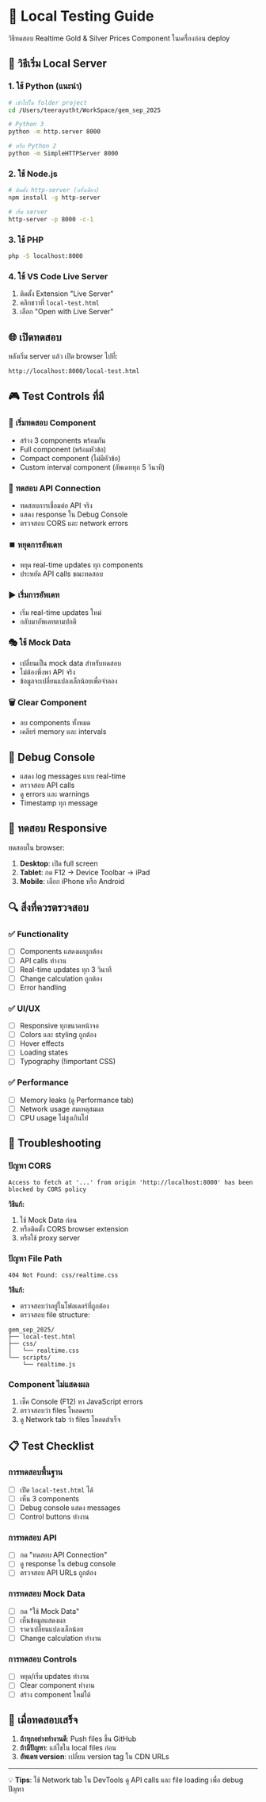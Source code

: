 # 🧪 Local Testing Guide

วิธีทดสอบ Realtime Gold & Silver Prices Component ในเครื่องก่อน deploy

## 🚀 วิธีเริ่ม Local Server

### 1. ใช้ Python (แนะนำ)

```bash
# เข้าไปใน folder project
cd /Users/teerayutht/WorkSpace/gem_sep_2025

# Python 3
python -m http.server 8000

# หรือ Python 2
python -m SimpleHTTPServer 8000
```

### 2. ใช้ Node.js

```bash
# ติดตั้ง http-server (ครั้งเดียว)
npm install -g http-server

# เริ่ม server
http-server -p 8000 -c-1
```

### 3. ใช้ PHP

```bash
php -S localhost:8000
```

### 4. ใช้ VS Code Live Server

1. ติดตั้ง Extension "Live Server"
2. คลิกขวาที่ `local-test.html`
3. เลือก "Open with Live Server"

## 🌐 เปิดทดสอบ

หลังเริ่ม server แล้ว เปิด browser ไปที่:

```
http://localhost:8000/local-test.html
```

## 🎮 Test Controls ที่มี

### 🚀 **เริ่มทดสอบ Component**
- สร้าง 3 components พร้อมกัน
- Full component (พร้อมหัวข้อ)
- Compact component (ไม่มีหัวข้อ)
- Custom interval component (อัพเดททุก 5 วินาที)

### 🔌 **ทดสอบ API Connection**
- ทดสอบการเชื่อมต่อ API จริง
- แสดง response ใน Debug Console
- ตรวจสอบ CORS และ network errors

### ⏹️ **หยุดการอัพเดท**
- หยุด real-time updates ทุก components
- ประหยัด API calls ขณะทดสอบ

### ▶️ **เริ่มการอัพเดท**
- เริ่ม real-time updates ใหม่
- กลับมาอัพเดทตามปกติ

### 🎭 **ใช้ Mock Data**
- เปลี่ยนเป็น mock data สำหรับทดสอบ
- ไม่ต้องพึ่งพา API จริง
- ข้อมูลจะเปลี่ยนแปลงเล็กน้อยเพื่อจำลอง

### 🗑️ **Clear Component**
- ลบ components ทั้งหมด
- เคลียร์ memory และ intervals

## 🐛 Debug Console

- แสดง log messages แบบ real-time
- ตรวจสอบ API calls
- ดู errors และ warnings
- Timestamp ทุก message

## 📱 ทดสอบ Responsive

ทดสอบใน browser:

1. **Desktop**: เปิด full screen
2. **Tablet**: กด F12 → Device Toolbar → iPad
3. **Mobile**: เลือก iPhone หรือ Android

## 🔍 สิ่งที่ควรตรวจสอบ

### ✅ **Functionality**
- [ ] Components แสดงผลถูกต้อง
- [ ] API calls ทำงาน
- [ ] Real-time updates ทุก 3 วินาที
- [ ] Change calculation ถูกต้อง
- [ ] Error handling

### ✅ **UI/UX**
- [ ] Responsive ทุกขนาดหน้าจอ
- [ ] Colors และ styling ถูกต้อง
- [ ] Hover effects
- [ ] Loading states
- [ ] Typography (!important CSS)

### ✅ **Performance**
- [ ] Memory leaks (ดู Performance tab)
- [ ] Network usage สมเหตุสมผล
- [ ] CPU usage ไม่สูงเกินไป

## 🚨 Troubleshooting

### ปัญหา CORS
```
Access to fetch at '...' from origin 'http://localhost:8000' has been blocked by CORS policy
```

**วิธีแก้:**
1. ใช้ Mock Data ก่อน
2. หรือติดตั้ง CORS browser extension
3. หรือใช้ proxy server

### ปัญหา File Path
```
404 Not Found: css/realtime.css
```

**วิธีแก้:**
- ตรวจสอบว่าอยู่ในโฟลเดอร์ที่ถูกต้อง
- ตรวจสอบ file structure:
```
gem_sep_2025/
├── local-test.html
├── css/
│   └── realtime.css
└── scripts/
    └── realtime.js
```

### Component ไม่แสดงผล
1. เช็ค Console (F12) หา JavaScript errors
2. ตรวจสอบว่า files โหลดครบ
3. ดู Network tab ว่า files โหลดสำเร็จ

## 📋 Test Checklist

### การทดสอบพื้นฐาน
- [ ] เปิด `local-test.html` ได้
- [ ] เห็น 3 components
- [ ] Debug console แสดง messages
- [ ] Control buttons ทำงาน

### การทดสอบ API
- [ ] กด "ทดสอบ API Connection"
- [ ] ดู response ใน debug console
- [ ] ตรวจสอบ API URLs ถูกต้อง

### การทดสอบ Mock Data
- [ ] กด "ใช้ Mock Data"
- [ ] เห็นข้อมูลแสดงผล
- [ ] ราคาเปลี่ยนแปลงเล็กน้อย
- [ ] Change calculation ทำงาน

### การทดสอบ Controls
- [ ] หยุด/เริ่ม updates ทำงาน
- [ ] Clear component ทำงาน
- [ ] สร้าง component ใหม่ได้

## 🎯 เมื่อทดสอบเสร็จ

1. **ถ้าทุกอย่างทำงานดี**: Push files ขึ้น GitHub
2. **ถ้ามีปัญหา**: แก้ไขใน local files ก่อน
3. **อัพเดท version**: เปลี่ยน version tag ใน CDN URLs

---

💡 **Tips**: ใช้ Network tab ใน DevTools ดู API calls และ file loading เพื่อ debug ปัญหา